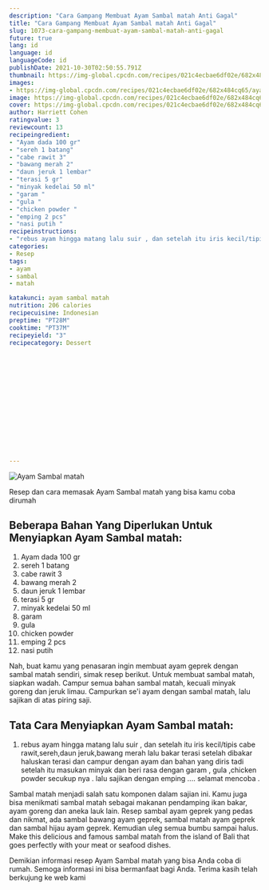 ```yaml
---
description: "Cara Gampang Membuat Ayam Sambal matah Anti Gagal"
title: "Cara Gampang Membuat Ayam Sambal matah Anti Gagal"
slug: 1073-cara-gampang-membuat-ayam-sambal-matah-anti-gagal
future: true
lang: id
language: id
languageCode: id
publishDate: 2021-10-30T02:50:55.791Z 
thumbnail: https://img-global.cpcdn.com/recipes/021c4ecbae6df02e/682x484cq65/ayam-sambal-matah-foto-resep-utama.webp
images:
- https://img-global.cpcdn.com/recipes/021c4ecbae6df02e/682x484cq65/ayam-sambal-matah-foto-resep-utama.webp
image: https://img-global.cpcdn.com/recipes/021c4ecbae6df02e/682x484cq65/ayam-sambal-matah-foto-resep-utama.webp
cover: https://img-global.cpcdn.com/recipes/021c4ecbae6df02e/682x484cq65/ayam-sambal-matah-foto-resep-utama.webp
author: Harriett Cohen
ratingvalue: 3
reviewcount: 13
recipeingredient:
- "Ayam dada 100 gr"
- "sereh 1 batang"
- "cabe rawit 3"
- "bawang merah 2"
- "daun jeruk 1 lembar"
- "terasi 5 gr"
- "minyak kedelai 50 ml"
- "garam "
- "gula "
- "chicken powder "
- "emping 2 pcs"
- "nasi putih "
recipeinstructions:
- "rebus ayam hingga matang lalu suir , dan setelah itu iris kecil/tipis cabe rawit,sereh,daun jeruk,bawang merah lalu bakar terasi setelah dibakar haluskan terasi dan campur dengan ayam dan bahan yang diris tadi setelah itu masukan minyak dan beri rasa dengan garam , gula ,chicken powder secukup nya . lalu sajikan dengan emping .... selamat mencoba ."
categories:
- Resep
tags:
- ayam
- sambal
- matah

katakunci: ayam sambal matah 
nutrition: 206 calories
recipecuisine: Indonesian
preptime: "PT28M"
cooktime: "PT37M"
recipeyield: "3"
recipecategory: Dessert


     
    
    
    
    
    
    
    
    
    
    
      
    
---
```



![Ayam Sambal matah](https://img-global.cpcdn.com/recipes/021c4ecbae6df02e/682x484cq65/ayam-sambal-matah-foto-resep-utama.webp)

Resep dan cara memasak  Ayam Sambal matah yang bisa kamu coba dirumah

<!--inarticleads1-->

## Beberapa Bahan Yang Diperlukan Untuk Menyiapkan Ayam Sambal matah:

1. Ayam dada 100 gr
1. sereh 1 batang
1. cabe rawit 3
1. bawang merah 2
1. daun jeruk 1 lembar
1. terasi 5 gr
1. minyak kedelai 50 ml
1. garam 
1. gula 
1. chicken powder 
1. emping 2 pcs
1. nasi putih 

Nah, buat kamu yang penasaran ingin membuat ayam geprek dengan sambal matah sendiri, simak resep berikut. Untuk membuat sambal matah, siapkan wadah. Campur semua bahan sambal matah, kecuali minyak goreng dan jeruk limau. Campurkan se&#39;i ayam dengan sambal matah, lalu sajikan di atas piring saji. 

<!--inarticleads2-->

## Tata Cara Menyiapkan Ayam Sambal matah:

1. rebus ayam hingga matang lalu suir , dan setelah itu iris kecil/tipis cabe rawit,sereh,daun jeruk,bawang merah lalu bakar terasi setelah dibakar haluskan terasi dan campur dengan ayam dan bahan yang diris tadi setelah itu masukan minyak dan beri rasa dengan garam , gula ,chicken powder secukup nya . lalu sajikan dengan emping .... selamat mencoba .


Sambal matah menjadi salah satu komponen dalam sajian ini. Kamu juga bisa menikmati sambal matah sebagai makanan pendamping ikan bakar, ayam goreng dan aneka lauk lain. Resep sambal ayam geprek yang pedas dan nikmat, ada sambal bawang ayam geprek, sambal matah ayam geprek dan sambal hijau ayam geprek. Kemudian uleg semua bumbu sampai halus. Make this delicious and famous sambal matah from the island of Bali that goes perfectly with your meat or seafood dishes. 

Demikian informasi  resep Ayam Sambal matah   yang bisa Anda coba di rumah. Semoga informasi ini bisa bermanfaat bagi Anda. Terima kasih telah berkujung ke web kami
